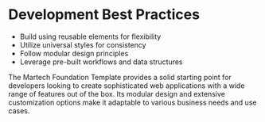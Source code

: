 # Development Best Practices

* Build using reusable elements for flexibility
* Utilize universal styles for consistency
* Follow modular design principles
* Leverage pre-built workflows and data structures

The Martech Foundation Template provides a solid starting point for developers looking to create sophisticated web applications with a wide range of features out of the box. Its modular design and extensive customization options make it adaptable to various business needs and use cases.
